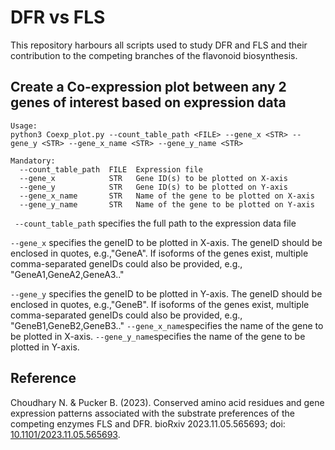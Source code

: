 # DFR vs FLS
This repository harbours all scripts used to study DFR and FLS and their contribution to the competing branches of the flavonoid biosynthesis.

## Create a Co-expression plot between any 2 genes of interest based on expression data
```
Usage:
python3 Coexp_plot.py --count_table_path <FILE> --gene_x <STR> --gene_y <STR> --gene_x_name <STR> --gene_y_name <STR>

Mandatory:
  --count_table_path  FILE  Expression file
  --gene_x            STR   Gene ID(s) to be plotted on X-axis
  --gene_y            STR   Gene ID(s) to be plotted on Y-axis 
  --gene_x_name       STR   Name of the gene to be plotted on X-axis 
  --gene_y_name       STR   Name of the gene to be plotted on Y-axis
  ```

``` --count_table_path``` specifies the full path to the expression data file

```--gene_x``` specifies the geneID to be plotted in X-axis. The geneID should be enclosed in quotes, e.g.,"GeneA". If isoforms of the genes exist, multiple comma-separated geneIDs could also be provided, e.g., "GeneA1,GeneA2,GeneA3.." 

```--gene_y``` specifies the geneID to be plotted in Y-axis. The geneID should be enclosed in quotes, e.g.,"GeneB". If isoforms of the genes exist, multiple comma-separated geneIDs could also be provided, e.g., "GeneB1,GeneB2,GeneB3.."
```--gene_x_name```specifies the name of the gene to be plotted in X-axis. 
```--gene_y_name```specifies the name of the gene to be plotted in Y-axis.

## Reference
Choudhary N. & Pucker B. (2023). Conserved amino acid residues and gene expression patterns associated with the substrate preferences of the competing enzymes FLS and DFR. bioRxiv 2023.11.05.565693; doi: [10.1101/2023.11.05.565693](https://doi.org/10.1101/2023.11.05.565693).
